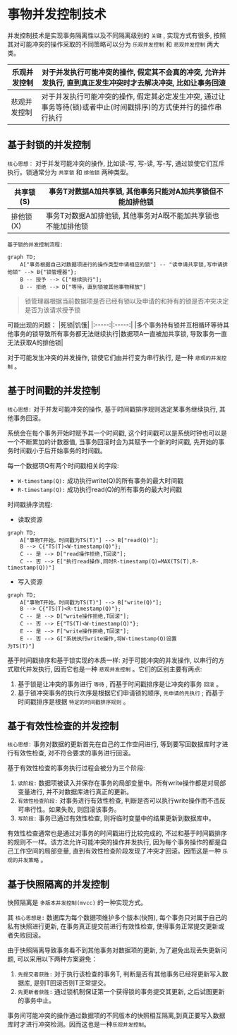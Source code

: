 # 事物并发控制技术

并发控制技术是实现事务隔离性以及不同隔离级别的 `关键` , 实现方式有很多, 按照其对可能冲突的操作采取的不同策略可以分为 `乐观并发控制` 和 `悲观并发控制` 两大类。

|乐观并发控制|对于并发执行可能冲突的操作, 假定其不会真的冲突, 允许并发执行, 直到真正发生冲突时才去解决冲突, 比如让事务回滚|
|-----|-----|
|悲观并发控制|对于并发执行可能冲突的操作, 假定其必定发生冲突, 通过让事务等待(锁)或者中止(时间戳排序)的方式使并行的操作串行执行|

## 基于封锁的并发控制

`核心思想：` 对于并发可能冲突的操作, 比如读-写, 写-读, 写-写, 通过锁使它们互斥执行。锁通常分为 `共享锁` 和 `排他锁` 两种类型。

|共享锁(S)|事务T对数据A加共享锁, 其他事务只能对A加共享锁但不能加排他锁|
|-----|-----|
|排他锁(X)|事务T对数据A加排他锁, 其他事务对A既不能加共享锁也不能加排他锁|

 `基于锁的并发控制流程:`

``` mermaid
graph TD;
    A["事务根据自己对数据项进行的操作类型申请相应的锁"] -- "读申请共享锁,写申请排他锁" --> B{"锁管理器"};
    B -- 授予 --> C["继续执行"];
    B -- 拒绝 --> D["等待，直到锁被其他事物释放"]
```

> 锁管理器根据当前数据项是否已经有锁以及申请的和持有的锁是否冲突决定是否为该请求授予锁

可能出现的问题：
|死锁|饥饿|
|:-----:|:-----:|
|多个事务持有锁并互相循环等待其他事务的锁导致所有事务都无法继续执行|数据项A一直被加共享锁, 导致事务一直无法获取A的排他锁|

对于可能发生冲突的并发操作, 锁使它们由并行变为串行执行, 是一种 `悲观的并发控制` 。

## 基于时间戳的并发控制

`核心思想:` 对于并发可能冲突的操作, 基于时间戳排序规则选定某事务继续执行, 其他事务回滚。

系统会在每个事务开始时赋予其一个时间戳, 这个时间戳可以是系统时钟也可以是一个不断累加的计数器值, 当事务回滚时会为其赋予一个新的时间戳, 先开始的事务时间戳小于后开始事务的时间戳。

每一个数据项Q有两个时间戳相关的字段:

* `W-timestamp(Q):` 成功执行write(Q)的所有事务的最大时间戳
* `R-timestamp(Q):` 成功执行read(Q)的所有事务的最大时间戳

时间戳排序流程:

* 读取资源

``` mermaid
graph TD;
    A["事物T开始，时间戳为TS(T)"] --> B["read(Q)"];
    B --> C{"TS(T)<W-timestamp(Q)"};
    C -- 是 --> D["read操作拒绝,T回滚"];
    C -- 否 --> E["执行read操作,同时R-timestamp(Q)=MAX(TS(T),R-timestamp(Q))"]
```

* 写入资源

``` mermaid
graph TD;
    A["事物T开始，时间戳为TS(T)"] --> B["write(Q)"];
    B --> C{"TS(T)<R-timestamp(Q)"};
    C -- 是 --> D["write操作拒绝,T回滚"];
    C -- 否 --> E{"TS(T)<W-timestamp(Q)"};
    E -- 是 --> F["write操作拒绝,T回滚"];
    E -- 否 --> G["系统执行write操作,将W-timestamp(Q)设置
为TS(T)"]
```

基于时间戳排序和基于锁实现的本质一样: 对于可能冲突的并发操作, 以串行的方式取代并发执行, 因而它也是一种 `悲观并发控制` 。它们的区别主要有两点:

1. 基于锁是让冲突的事务进行 `等待` , 而基于时间戳排序是让冲突的事务 `回滚` 。
2. 基于锁冲突事务的执行次序是根据它们申请锁的顺序, `先申请的先执行` ; 而基于时间戳排序是根据 `特定的时间戳排序规则` 。

## 基于有效性检查的并发控制

`核心思想:` 事务对数据的更新首先在自己的工作空间进行, 等到要写回数据库时才进行有效性检查, 对不符合要求的事务进行回滚。

基于有效性检查的事务执行过程会被分为三个阶段:

1. `读阶段:` 数据项被读入并保存在事务的局部变量中。所有write操作都是对局部变量进行, 并不对数据库进行真正的更新。
2. `有效性检查阶段:` 对事务进行有效性检查, 判断是否可以执行write操作而不违反可串行性。如果失败, 则回滚该事务。
3. `写阶段:` 事务已通过有效性检查, 则将临时变量中的结果更新到数据库中。

有效性检查通常也是通过对事务的时间戳进行比较完成的, 不过和基于时间戳排序的规则不一样。该方法允许可能冲突的操作并发执行, 因为每个事务操作的都是自己工作空间的局部变量, 直到有效性检查阶段发现了冲突才回滚。因而这是一种 `乐观的并发策略` 。

## 基于快照隔离的并发控制

快照隔离是 `多版本并发控制(mvcc)` 的一种实现方式。

其 `核心思想是:` 数据库为每个数据项维护多个版本(快照), 每个事务只对属于自己的私有快照进行更新, 在事务真正提交前进行有效性检查, 使得事务正常提交更新或者失败回滚。

由于快照隔离导致事务看不到其他事务对数据项的更新, 为了避免出现丢失更新问题, 可以采用以下两种方案避免：

1. `先提交者获胜:` 对于执行该检查的事务T, 判断是否有其他事务已经将更新写入数据库, 是则T回滚否则T正常提交。
2. `先更新者获胜:` 通过锁机制保证第一个获得锁的事务提交其更新, 之后试图更新的事务中止。

事务间可能冲突的操作通过数据项的不同版本的快照相互隔离,到真正要写入数据库时才进行冲突检测。因而这也是一种`乐观并发控制`。